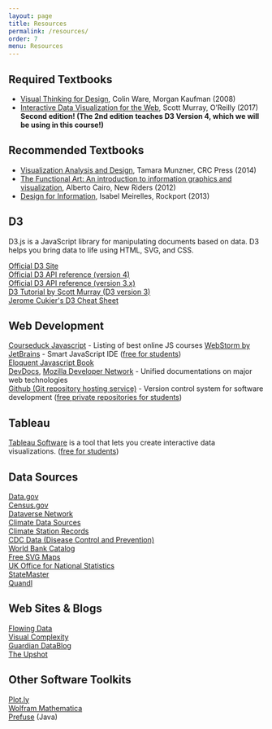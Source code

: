 ```yaml
---
layout: page
title: Resources
permalink: /resources/
order: 7
menu: Resources
---
```


## Required Textbooks

* [Visual Thinking for Design](http://www.amazon.com/Visual-Thinking-Kaufmann-Interactive-Technologies/dp/0123708966), Colin Ware, Morgan Kaufman (2008)
* [Interactive Data Visualization for the Web](http://shop.oreilly.com/product/0636920037316.do),  Scott Murray, O’Reilly (2017) **Second edition! (The 2nd edition teaches D3 Version 4, which we will be using in this course!)** 

<!-- [Free online version](http://chimera.labs.oreilly.com/books/1230000000345)-->

## Recommended Textbooks

* [Visualization Analysis and Design](http://www.amazon.com/Visualization-Analysis-Design-Peters-Series/dp/1466508914), Tamara Munzner, CRC Press (2014)
* [The Functional Art: An introduction to information graphics and visualization](http://www.amazon.com/The-Functional-Art-introduction-visualization/dp/0321834739/), Alberto Cairo, New Riders (2012)
* [Design for Information](http://www.amazon.com/Design-Information-Isabel-Meirelles/dp/1592538061), Isabel Meirelles, Rockport (2013)

## D3

D3.js is a JavaScript library for manipulating documents based on data. D3 helps you bring data to life using HTML, SVG, and CSS.

[Official D3 Site](http://d3js.org/)  
[Official D3 API reference (version 4)](https://github.com/d3/d3/blob/master/API.md)   
[Official D3 API reference (version 3.x)](https://github.com/d3/d3-3.x-api-reference/blob/master/API-Reference.md)  
[D3 Tutorial by Scott Murray (D3 version 3)](http://alignedleft.com/tutorials/d3/)   
[Jerome Cukier's D3 Cheat Sheet](http://www.jeromecukier.net/wp-content/uploads/2012/10/d3-cheat-sheet.pdf)


## Web Development

[Courseduck Javascript](https://courseduck.com/programming/javascript/) - Listing of best online JS courses
[WebStorm by JetBrains](https://www.jetbrains.com/webstorm/) - Smart JavaScript IDE ([free for students](https://www.jetbrains.com/student/))   
[Eloquent Javascript Book](http://eloquentjavascript.net/)   
[DevDocs](http://devdocs.io/), [Mozilla Developer Network](https://developer.mozilla.org/en-US/) - Unified documentations on major web technologies   
[Github (Git repository hosting service)](https://github.com/) - Version control system for software development ([free private repositories for students](https://education.github.com/pack))

## Tableau

[Tableau Software](http://tableau.com) is a tool that lets you create interactive data visualizations. ([free for students](http://www.tableau.com/academic/students))


## Data Sources

[Data.gov](http://www.data.gov/)  
[Census.gov](http://www.census.gov/)  
[Dataverse Network](http://thedata.org/)  
[Climate Data Sources](http://www.realclimate.org/index.php/data-sources/)  
[Climate Station Records](http://www.metoffice.gov.uk/climatechange/science/monitoring/subsets.html)  
[CDC Data (Disease Control and Prevention)](http://www.cdc.gov/nchs/data_access/data_tools.htm)  
[World Bank Catalog](http://data.worldbank.org/data-catalog)  
[Free SVG Maps](http://www.d-maps.com/index.php?lang=en)  
[UK Office for National Statistics](http://www.statistics.gov.uk/default.asp)  
[StateMaster](http://www.statemaster.com/index.php)  
[Quandl](http://www.quandl.com)  


## Web Sites & Blogs

[Flowing Data](http://flowingdata.com/)  
[Visual Complexity](http://www.visualcomplexity.com/vc/)  
[Guardian DataBlog](http://www.guardian.co.uk/news/datablog)  
[The Upshot](http://www.nytimes.com/section/upshot)


## Other Software Toolkits

[Plot.ly](https://plot.ly)  
[Wolfram Mathematica](http://www.wolfram.com/mathematica/)  
[Prefuse](https://github.com/prefuse/Prefuse) (Java)



